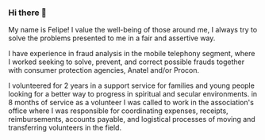 ### Hi there 👋

My name is Felipe!
I value the well-being of those around me, I always try to solve the problems presented to me in a fair and assertive way.

I have experience in fraud analysis in the mobile telephony segment, where I worked seeking to solve, prevent, and correct possible frauds together with consumer protection agencies, Anatel and/or Procon.

I volunteered for 2 years in a support service for families and young people looking for a better way to progress in spiritual and secular environments. in 8 months of service as a volunteer I was called to work in the association's office where I was responsible for coordinating expenses, receipts, reimbursements, accounts payable, and logistical processes of moving and transferring volunteers in the field.

<!--
**limaofelipe/limaofelipe** is a ✨ _special_ ✨ repository because its `README.md` (this file) appears on your GitHub profile.

Here are some ideas to get you started:

- 🔭 I’m currently working on ...
- 🌱 I’m currently learning ...
- 👯 I’m looking to collaborate on ...
- 🤔 I’m looking for help with ...
- 💬 Ask me about ...
- 📫 How to reach me: ...
- 😄 Pronouns: ...
- ⚡ Fun fact: ...
-->
